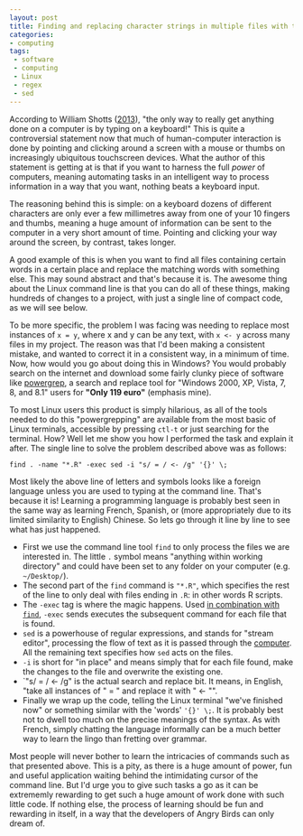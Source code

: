 ```yaml
---
layout: post
title: Finding and replacing character strings in multiple files with the Linux command line
categories:
- computing
tags:
 - software
 - computing
 - Linux
 - regex
 - sed
---
```


According to William Shotts ([2013](http://linuxcommand.org/tlcl.php)), "the only way to really get anything done on a computer
is by typing on a keyboard!" This is quite a controversial statement now that much of human-computer
interaction is done by pointing and clicking around a screen with a mouse or thumbs on increasingly
ubiquitous touchscreen devices. What the author of this statement is getting at is that if you want to 
harness the full *power* of computers, meaning automating tasks in an intelligent way to process
information in a way that you want, nothing beats a keyboard input. 

The reasoning behind this is simple: on a keyboard dozens of different characters are only ever a 
few millimetres away from one of your 10 fingers and thumbs, meaning a huge amount of information 
can be sent to the computer in a very short amount of time. Pointing and clicking your way around 
the screen, by contrast, takes longer. 

A good example of this is when you want to find all files containing certain words in a certain place 
and replace the matching words with something else. This may sound abstract and that's because it is.
The awesome thing about the Linux command line is that you can do all of these things, making hundreds 
of changes to a project, with just a single line of compact code, as we will see below.

<!--more-->

To be more specific, the problem I was facing was needing to replace most instances 
of `x = y`, where x and y can be any text, with `x <- y` across many files in my project. 
The reason was that I'd been making a consistent mistake, and wanted to correct it in a 
consistent way, in a minimum of time. Now, how would you go about doing this in Windows?
You would probably search on the internet and download some fairly clunky piece of software 
like [powergrep](http://www.powergrep.com/), a search and replace tool for "Windows 2000, XP, Vista, 7, 8, and 8.1"
users for **"Only 119 euro"** (emphasis mine).

To most Linux users this product is simply hilarious, as all of the tools needed to do this 
"powergrepping" are available from the most basic of Linux terminals, accessible by pressing 
`ctl-t` or just searching for the terminal. How? Well let me show you how I performed the 
task and explain it after. The single line to solve the problem described above was as follows:

```{bash}
find . -name "*.R" -exec sed -i "s/ = / <- /g" '{}' \;
``` 

Most likely the above line of letters and symbols looks like a foreign language
unless you are used to typing at the command line. That's because it is!
Learning a programming language is probably best seen in the same way as learning 
French, Spanish, or (more appropriately due to its limited similarity to English)
Chinese. So lets go through it line by line to see what has just happened. 

- First we use the command line tool `find` to only process the files we are 
interested in. The little `.` symbol means "anything within working directory" 
and could have been set to any folder on your computer (e.g. `~/Desktop/`).
- The second part of the `find` command is `"*.R"`, which specifies the rest of 
the line to only deal with files ending in `.R`: in other words R scripts.
- The `-exec` tag is where the magic happens. Used [in combination with `find`](http://www.softpanorama.org/Tools/Find/using_exec_option_and_xargs_in_find.shtml),
`-exec` sends executes the subsequent command for each file that is found.
- `sed` is a powerhouse of regular expressions, and stands for "stream editor", processing 
the flow of text as it is passed through the [computer](http://www.grymoire.com/Unix/Sed.html). All the remaining text specifies how `sed` acts on the files.
- `-i` is short for "in place" and means simply that for each file found, make the changes to the file and overwrite the existing one.
- `"s/ = / <- /g" is the actual search and replace bit. It means, in English, "take all instances of " = " and replace it with " <- "". 
- Finally we wrap up the code, telling the Linux terminal "we've finished now" or something similar with the 'words' `'{}' \;`. It is 
probably best not to dwell too much on the precise meanings of the syntax. As with French, simply chatting the language informally can 
be a much better way to learn the lingo than fretting over grammar.

Most people will never bother to learn the intricacies of commands such as that presented above. 
This is a pity, as there is a huge amount of power, fun and useful application waiting behind the 
intimidating cursor of the command line. But I'd urge you to give such tasks a go as it can be 
extrememly rewarding to get such a huge amount of work done with such little code.
If nothing else, the process of learning should be fun and rewarding in itself, in a way that 
the developers of Angry Birds can only dream of.




